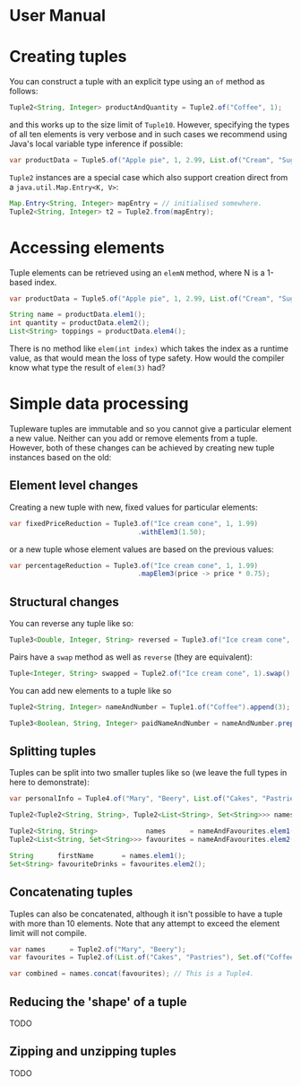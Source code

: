 User Manual
===

Creating tuples
==
You can construct a tuple with an explicit type using an `of` method as follows:
```java
Tuple2<String, Integer> productAndQuantity = Tuple2.of("Coffee", 1);
```
and this works up to the size limit of `Tuple10`. However, specifying the types of all ten elements is very verbose and
in such cases we recommend using Java's local variable type inference if possible:
```java
var productData = Tuple5.of("Apple pie", 1, 2.99, List.of("Cream", "Sugar"), 3.00);
```

`Tuple2` instances are a special case which also support creation direct from a `java.util.Map.Entry<K, V>`:
```java
Map.Entry<String, Integer> mapEntry = // initialised somewhere.
Tuple2<String, Integer> t2 = Tuple2.from(mapEntry);
```

Accessing elements
==
Tuple elements can be retrieved using an `elemN` method, where N is a 1-based index.
```java
var productData = Tuple5.of("Apple pie", 1, 2.99, List.of("Cream", "Sugar"), 3.00);

String name = productData.elem1();
int quantity = productData.elem2();
List<String> toppings = productData.elem4();
```
There is no method like `elem(int index)` which takes the index as a runtime value, as that would mean the loss of
type safety. How would the compiler know what type the result of `elem(3)` had?

Simple data processing
==
Tupleware tuples are immutable and so you cannot give a particular element a new value. Neither can you add or remove
elements from a tuple. However, both of these changes can be achieved by creating new tuple instances based on the old:

Element level changes
--
Creating a new tuple with new, fixed values for particular elements:
```java
var fixedPriceReduction = Tuple3.of("Ice cream cone", 1, 1.99)
                                .withElem3(1.50);
```
or a new tuple whose element values are based on the previous values:
```java
var percentageReduction = Tuple3.of("Ice cream cone", 1, 1.99)
                                .mapElem3(price -> price * 0.75);
```

Structural changes
--
You can reverse any tuple like so:
```java
Tuple3<Double, Integer, String> reversed = Tuple3.of("Ice cream cone", 1, 1.99).reverse();
```
Pairs have a `swap` method as well as `reverse` (they are equivalent):
```java
Tuple<Integer, String> swapped = Tuple2.of("Ice cream cone", 1).swap();
```

You can add new elements to a tuple like so
```java
Tuple2<String, Integer> nameAndNumber = Tuple1.of("Coffee").append(3);

Tuple3<Boolean, String, Integer> paidNameAndNumber = nameAndNumber.prepend(true);
```

Splitting tuples
--
Tuples can be split into two smaller tuples like so (we leave the full types in here to demonstrate):
```java
var personalInfo = Tuple4.of("Mary", "Beery", List.of("Cakes", "Pastries"), Set.of("Coffee", "Tea"));

Tuple2<Tuple2<String, String>, Tuple2<List<String>, Set<String>>> namesAndFavourites = personalInfo.splitAfterElement2();

Tuple2<String, String>            names      = nameAndFavourites.elem1();
Tuple2<List<String, Set<String>>> favourites = nameAndFavourites.elem2();

String      firstName       = names.elem1();
Set<String> favouriteDrinks = favourites.elem2();
```

Concatenating tuples
--
Tuples can also be concatenated, although it isn't possible to have a tuple with more than 10 elements. Note that any
attempt to exceed the element limit will not compile.
```java
var names      = Tuple2.of("Mary", "Beery");
var favourites = Tuple2.of(List.of("Cakes", "Pastries"), Set.of("Coffee", "Tea"));

var combined = names.concat(favourites); // This is a Tuple4.
```

Reducing the 'shape' of a tuple
--
TODO

Zipping and unzipping tuples
--
TODO
